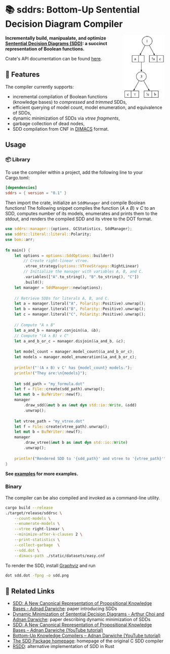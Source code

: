 # :books: sddrs: Bottom-Up Sentential Decision Diagram Compiler

<img align="right"  width="130" height="200" src="static/sdd.png" alt="SDD for (A ∧ B) ∨ C">

**Incrementally build, manipualate, and optimize
[Sentential Decision Diagrams (SDD)](https://en.wikipedia.org/wiki/Sentential_decision_diagram):
a succinct representation of Boolean functions.**

Crate's API documentation can be found [here](https://docs.rs/sddrs/latest/sddrs/).

## :tada: Features

The compiler currently supports:

* incremental compilation of Boolean functions (knowledge bases) to *compressed* and *trimmed* SDDs,
* efficient querying of model count, model enumeration, and equivalence of SDDs,
* dynamic minimization of SDDs via *vtree fragments*,
* garbage collection of dead nodes,
* SDD compilation from CNF in
  [DIMACS](https://www21.in.tum.de/~lammich/2015_SS_Seminar_SAT/resources/dimacs-cnf.pdf) format.

## Usage

### :package: Library

To use the compiler within a project, add the following line to your Cargo.toml:

```toml
[dependencies]
sddrs = { version = "0.1" }
```

Then import the crate, initialize an `SddManager` and compile Boolean functions!
The following snippet compiles the function $(A \land B) \lor C$ to an SDD,
computes number of its models, enumerates and prints them to the stdout,
and renders the compiled SDD and its vtree to the DOT format.

```rust
use sddrs::manager::{options, GCStatistics, SddManager};
use sddrs::literal::literal::Polarity;
use bon::arr;

fn main() {
    let options = options::SddOptions::builder()
        // Create right-linear vtree.
        .vtree_strategy(options::VTreeStragey::RightLinear)
        // Initialize the manager with variables A, B, and C.
        .variables(["A".to_string(), "B".to_string(), "C"])
        .build();
    let manager = SddManager::new(options);

    // Retrieve SDDs for literals A, B, and C.
    let a = manager.literal("A", Polarity::Positive).unwrap();
    let b = manager.literal("B", Polarity::Positive).unwrap();
    let c = manager.literal("C", Polarity::Positive).unwrap();

    // Compute "A ∧ B"
    let a_and_b = manager.conjoin(&a, &b);
    // Compute "(A ∧ B) ∨ C"
    let a_and_b_or_c = manager.disjoin(&a_and_b, &c);

    let model_count = manager.model_count(&a_and_b_or_c);
    let models = manager.model_enumeration(&a_and_b_or_c);

    println!("'(A ∧ B) ∨ C' has {model_count} models.");
    println!("They are:\n{models}");

    let sdd_path = "my_formula.dot"
    let f = File::create(sdd_path).unwrap();
    let mut b = BufWriter::new(f);
    manager
        .draw_sdd(&mut b as &mut dyn std::io::Write, &sdd)
        .unwrap();

    let vtree_path = "my_vtree.dot"
    let f = File::create(vtree_path).unwrap();
    let mut b = BufWriter::new(f);
    manager
        .draw_vtree(&mut b as &mut dyn std::io::Write)
        .unwrap();

    println!("Rendered SDD to '{sdd_path}' and vtree to '{vtree_path}'");
}
```

**See [examples](https://github.com/jsfpdn/sdd-rs/tree/main/sddrs/examples) for more examples.**

### Binary

The compiler can be also compiled and invoked as a command-line utility.

```sh
cargo build --release
./target/release/sddrsc \
    --count-models \
    --enumerate-models \
    --vtree right-linear \
    --minimize-after-k-clauses 2 \
    --print-statistics \
    --collect-garbage  \
    --sdd.dot \
    --dimacs-path ./static/datasets/easy.cnf
```

To render the SDD, install [Graphviz](https://graphviz.org/) and run

```sh
dot sdd.dot -Tpng -o sdd.png
```

## :page_with_curl: Related Links

* [SDD: A New Canonical Representation of Propositional Knowledge Bases - Adnad Darwiche](http://reasoning.cs.ucla.edu/fetch.php?id=121&type=pdf):
  paper introducing SDDs
* [Dynamic Minimization of Sentential Decision Diagrams - Arthur Choi and Adnan Darwiche](http://reasoning.cs.ucla.edu/fetch.php?id=128&type=pdf):
  paper describing dynamic minimization of SDDs
* [SDD: A New Canonical Representation of Propositional Knowledge Bases – Adnan Darwiche (YouTube tutorial)](https://www.youtube.com/watch?v=_5Estmve91o)
* [Bottom-Up Knowledge Compilers – Adnan Darwiche (YouTube tutorial)](https://www.youtube.com/watch?v=8yZapazT9Ls)
* [The SDD Package homepage](http://reasoning.cs.ucla.edu/sdd/): homepage of the original C SDD compiler
* [RSDD](https://github.com/neuppl/rsdd): alternative implementation of SDD in Rust

